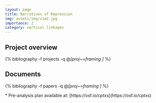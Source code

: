 ```yaml
---
layout: page
title: Narratives of Repression
img: assets/img/zim2.jpg
importance: 2
category: vertical linkages
---
```


## Project overview

<div class="publications">

  {% bibliography -f projects -q @*[proj~=framing ]* %}

</div>

## Documents

<div class="publications">

  {% bibliography -f papers -q @*[proj~=framing ]* %}

</div>
* Pre-analysis plan available at: [https://osf.io/cptxs](https://osf.io/cptxs) 


